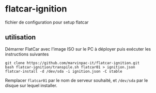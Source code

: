 # flatcar-ignition
fichier de configuration pour setup flatcar

## utilisation
Démarrer FlatCar avec l'image ISO sur le PC à déployer puis exécuter les instructions suivantes

    git clone https://github.com/marvinpac-it/flatcar-ignition.git
    bash flatcar-ignition/transpile.sh flatcar01 > ignition.json
    flatcar-install -d /dev/sda -i ignition.json -C stable

Remplacer `flatcar01` par le nom de serveur souhaité, et `/dev/sda` par le disque sur lequel installer.
